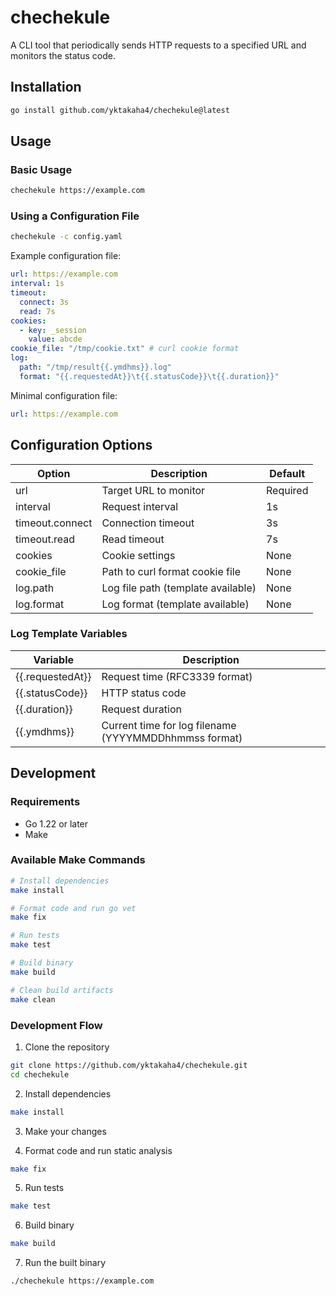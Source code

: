 # chechekule

A CLI tool that periodically sends HTTP requests to a specified URL and monitors the status code.

## Installation

```bash
go install github.com/yktakaha4/chechekule@latest
```

## Usage

### Basic Usage

```bash
chechekule https://example.com
```

### Using a Configuration File

```bash
chechekule -c config.yaml
```

Example configuration file:

```yaml
url: https://example.com
interval: 1s
timeout:
  connect: 3s
  read: 7s
cookies:
  - key: _session
    value: abcde
cookie_file: "/tmp/cookie.txt" # curl cookie format
log:
  path: "/tmp/result{{.ymdhms}}.log"
  format: "{{.requestedAt}}\t{{.statusCode}}\t{{.duration}}"
```

Minimal configuration file:

```yaml
url: https://example.com
```

## Configuration Options

| Option | Description | Default |
|--------|-------------|---------|
| url | Target URL to monitor | Required |
| interval | Request interval | 1s |
| timeout.connect | Connection timeout | 3s |
| timeout.read | Read timeout | 7s |
| cookies | Cookie settings | None |
| cookie_file | Path to curl format cookie file | None |
| log.path | Log file path (template available) | None |
| log.format | Log format (template available) | None |

### Log Template Variables

| Variable | Description |
|----------|-------------|
| {{.requestedAt}} | Request time (RFC3339 format) |
| {{.statusCode}} | HTTP status code |
| {{.duration}} | Request duration |
| {{.ymdhms}} | Current time for log filename (YYYYMMDDhhmmss format) |

## Development

### Requirements

- Go 1.22 or later
- Make

### Available Make Commands

```bash
# Install dependencies
make install

# Format code and run go vet
make fix

# Run tests
make test

# Build binary
make build

# Clean build artifacts
make clean
```

### Development Flow

1. Clone the repository
```bash
git clone https://github.com/yktakaha4/chechekule.git
cd chechekule
```

2. Install dependencies
```bash
make install
```

3. Make your changes

4. Format code and run static analysis
```bash
make fix
```

5. Run tests
```bash
make test
```

6. Build binary
```bash
make build
```

7. Run the built binary
```bash
./chechekule https://example.com
``` 